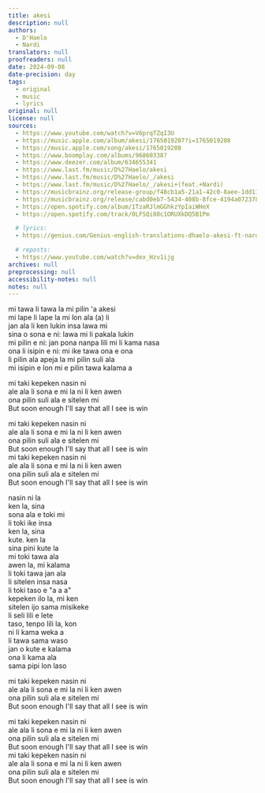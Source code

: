 ```yaml
---
title: akesi
description: null
authors:
  - D'Haelo
  - Nardi
translators: null
proofreaders: null
date: 2024-09-08
date-precision: day
tags:
  - original
  - music
  - lyrics
original: null
license: null
sources:
  - https://www.youtube.com/watch?v=V6prqTZqI3U
  - https://music.apple.com/album/akesi/1765019207?i=1765019208
  - https://music.apple.com/song/akesi/1765019208
  - https://www.boomplay.com/albums/96860338?
  - https://www.deezer.com/album/634655341
  - https://www.last.fm/music/D%27Haelo/akesi
  - https://www.last.fm/music/D%27Haelo/_/akesi
  - https://www.last.fm/music/D%27Haelo/_/akesi+(feat.+Nardi)
  - https://musicbrainz.org/release-group/f48cb1a5-21a1-42c0-8aee-1dd119691ea1
  - https://musicbrainz.org/release/cabd0eb7-5434-408b-8fce-4194a072378c
  - https://open.spotify.com/album/1TzaRJlmGGhkzYpIaiWHeX
  - https://open.spotify.com/track/0LFSQi08c1ORUXkDQ5B1Pm

  # lyrics:
  - https://genius.com/Genius-english-translations-dhaelo-akesi-ft-nardi-english-translation-lyrics

  # reposts:
  - https://www.youtube.com/watch?v=dex_Hzv1ijg
archives: null
preprocessing: null
accessibility-notes: null
notes: null
---
```


mi tawa li tawa la mi pilin 'a akesi  \
​mi lape li lape la mi lon ala (a) li  \
​jan ala li ken lukin insa lawa mi  \
​sina o sona e ni: lawa mi li pakala lukin  \
​mi pilin e ni: jan pona nanpa lili mi li kama nasa  \
​ona li isipin e ni: mi ike tawa ona e ona  \
​li pilin ala apeja la mi pilin suli ala  \
​mi isipin e lon mi e pilin tawa kalama a

​mi taki kepeken nasin ni  \
​ale ala li sona e mi la ni li ken awen  \
​ona pilin suli ala e sitelen mi  \
But soon enough I'll say that all I see is win

​mi taki kepeken nasin ni  \
​ale ala li sona e mi la ni li ken awen  \
​ona pilin suli ala e sitelen mi  \
​But soon enough I'll say that all I see is win  \
​​mi taki kepeken nasin ni  \
​ale ala li sona e mi la ni li ken awen  \
​ona pilin suli ala e sitelen mi  \
​But soon enough I'll say that all I see is win

nasin ni la  \
ken la, sina  \
sona ala e toki mi  \
li toki ike insa  \
ken la, sina  \
kute. ken la  \
sina pini kute la  \
mi toki tawa ala  \
awen la, mi kalama  \
li toki tawa jan ala  \
li sitelen insa nasa  \
li toki taso e "a a a"  \
kepeken ilo la, mi ken  \
sitelen ijo sama misikeke  \
li seli lili e lete  \
taso, tenpo lili la, kon  \
ni li kama weka a  \
li tawa sama waso  \
jan o kute e kalama  \
ona li kama ala  \
sama pipi lon laso

​mi taki kepeken nasin ni  \
​ale ala li sona e mi la ni li ken awen  \
​ona pilin suli ala e sitelen mi  \
But soon enough I'll say that all I see is win

​mi taki kepeken nasin ni  \
​ale ala li sona e mi la ni li ken awen  \
​ona pilin suli ala e sitelen mi  \
But soon enough I'll say that all I see is win  \
​mi taki kepeken nasin ni  \
​ale ala li sona e mi la ni li ken awen  \
​ona pilin suli ala e sitelen mi  \
But soon enough I'll say that all I see is win
